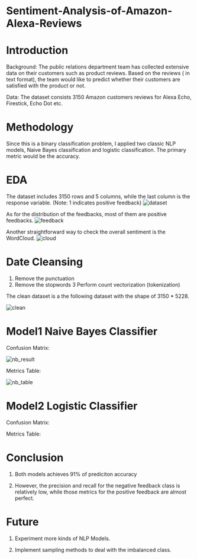 # Sentiment-Analysis-of-Amazon-Alexa-Reviews

# Introduction
Background: The public relations department team has collected extensive data on their customers such as product reviews. Based on the reviews ( in text format), the team would like to predict whether their customers are satisfied with the product or not. 

Data: The dataset consists 3150 Amazon customers reviews for Alexa Echo, Firestick, Echo Dot etc.

# Methodology
Since this is a binary classification problem, I applied two classic NLP models, Naive Bayes classification and logistic classification. The primary metric would be the accuracy.

# EDA

The dataset includes 3150 rows and 5 columns, while the last column is the response variable. (Note: 1 indicates positive feedback)
![dataset](https://user-images.githubusercontent.com/64850893/104144804-c592e080-5392-11eb-8a1d-dcbf910bfe79.jpg)

As for the distribution of the feedbacks, most of them are positive feedbacks.
![feedback](https://user-images.githubusercontent.com/64850893/104144920-30dcb280-5393-11eb-9e34-ffa24da380e4.jpg)

Another straightforward way to check the overall sentiment is the WordCloud.
![cloud](https://user-images.githubusercontent.com/64850893/104144939-3d610b00-5393-11eb-813f-ee133a9552ce.jpg)



# Date Cleansing

1. Remove the punctuation   
2. Remove the stopwords
3  Perform count vectorization (tokenization) 

The clean dataset is a the following dataset with the shape of 3150 * 5228.

![clean](https://user-images.githubusercontent.com/64850893/104145301-6930c080-5394-11eb-856f-965ce9caa6a0.jpg)


# Model1 Naive Bayes Classifier

Confusion Matrix:

![nb_result](https://user-images.githubusercontent.com/64850893/104147965-5fac5600-539e-11eb-87f3-5eadc58a780d.jpg)

Metrics Table:

![nb_table](https://user-images.githubusercontent.com/64850893/104147977-6c30ae80-539e-11eb-9bb1-8ccd746921fe.jpg)

# Model2 Logistic Classifier

Confusion Matrix:



Metrics Table:



# Conclusion

1. Both models achieves 91% of prediciton accuracy

2. However, the precision and recall for the negative feedback class is relatively low, while those metrics for the positive feedback are almost perfect.

# Future

1. Experiment more kinds of NLP Models.

2. Implement sampling methods to deal with the imbalanced class.
